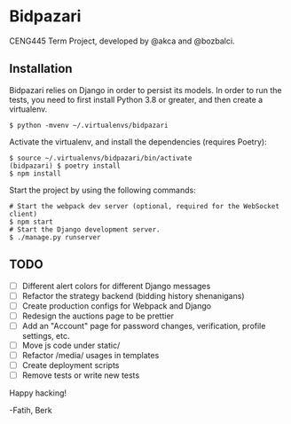 # Bidpazari

CENG445 Term Project, developed by @akca and @bozbalci.

## Installation

Bidpazari relies on Django in order to persist its models. In
order to run the tests, you need to first install Python 3.8 or
greater, and then create a virtualenv.

    $ python -mvenv ~/.virtualenvs/bidpazari

Activate the virtualenv, and install the dependencies (requires Poetry):

    $ source ~/.virtualenvs/bidpazari/bin/activate
    (bidpazari) $ poetry install
    $ npm install

Start the project by using the following commands:

    # Start the webpack dev server (optional, required for the WebSocket client)
    $ npm start
    # Start the Django development server.
    $ ./manage.py runserver

## TODO

- [ ] Different alert colors for different Django messages
- [ ] Refactor the strategy backend (bidding history shenanigans)
- [ ] Create production configs for Webpack and Django
- [ ] Redesign the auctions page to be prettier
- [ ] Add an "Account" page for password changes, verification, profile settings, etc.
- [ ] Move js code under static/
- [ ] Refactor /media/ usages in templates
- [ ] Create deployment scripts
- [ ] Remove tests or write new tests
    
Happy hacking!

-Fatih, Berk
